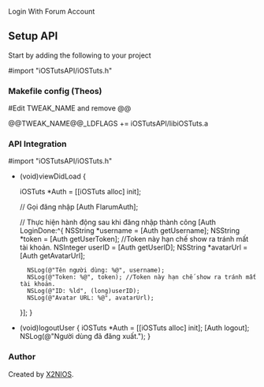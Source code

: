 Login With Forum Account
## Setup API

Start by adding the following to your project

#import "iOSTutsAPI/iOSTuts.h"

### Makefile config (Theos)

#Edit TWEAK_NAME and remove @@

@@TWEAK_NAME@@_LDFLAGS += iOSTutsAPI/libiOSTuts.a

### API Integration

#import "iOSTutsAPI/iOSTuts.h"

- (void)viewDidLoad {

    iOSTuts *Auth = [[iOSTuts alloc] init];

    // Gọi đăng nhập
    [Auth FlarumAuth];

    // Thực hiện hành động sau khi đăng nhập thành công
    [Auth LoginDone:^{
        NSString *username = [Auth getUsername];
        NSString *token = [Auth getUserToken]; //Token này hạn chế show ra tránh mất tài khoản.
        NSInteger userID = [Auth getUserID];
        NSString *avatarUrl = [Auth getAvatarUrl];

        NSLog(@"Tên người dùng: %@", username);
        NSLog(@"Token: %@", token); //Token này hạn chế show ra tránh mất tài khoản.
        NSLog(@"ID: %ld", (long)userID);
        NSLog(@"Avatar URL: %@", avatarUrl);
    }];
}


- (void)logoutUser {
    iOSTuts *Auth = [[iOSTuts alloc] init];
    [Auth logout];
    NSLog(@"Người dùng đã đăng xuất.");
}

### Author

Created by [X2NIOS](https://x2nios.com).